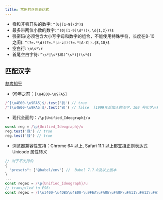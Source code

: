 ```yaml
---
title: 常用的正则表达式
---
```


- 零和非零开头的数字: `^(0|[1-9]\d*)$`
- 最多带两位小数的数字: `^(0|[1-9]\d*)(\.\d{1,2})?$`
- 强密码(必须包含大小写字母和数字的组合，不能使用特殊字符，长度在8-10之间): `^(?=.*\d)(?=.*[a-z])(?=.*[A-Z]).{8,10}$`
- 空白行: `\n\s*\r`
- 首尾空白字符: `^\s*|\s*$或(^\s*)|(\s*$)`

## 匹配汉字

[参考知乎](https://zhuanlan.zhihu.com/p/33335629)

- 99年之前：`[\u4E00-\u9FA5]`

```javascript
/^[\u4E00-\u9FA5]$/.test('我') // true
/^[\u4E00-\u9FA5]$/.test('鿏') // false  [1999年后加入的汉字，109 号化学元素]
```

- 现代全面的：`/\p{Unified_Ideograph}/u`

```javascript
const reg = /\p{Unified_Ideograph}/u
reg.test('我') // true
reg.test('鿏') // true
```

- 浏览器兼容性支持：Chrome 64 以上, Safari 11.1 以上都[支持](https://link.zhihu.com/?target=https%3A//caniuse.com/%23feat%3Dmdn-javascript_builtins_regexp_property_escapes)正则表达式 Unicode 属性转义

```javascript
// 对于不支持的
{
  "presets": ["@babel/env"] //  Babel 7.7.0及以上版本
}
...
const regex = /\p{Unified_Ideograph}/u
// transpiled to ES6:
const regex = /[\u3400-\u4DB5\u4E00-\u9FEA\uFA0E\uFA0F\uFA11\uFA13\uFA14\uFA1F\uFA21\uFA23\uFA24\uFA27-\uFA29\u{20000}-\u{2A6D6}\u{2A700}-\u{2B734}\u{2B740}-\u{2B81D}\u{2B820}-\u{2CEA1}\u{2CEB0}-\u{2EBE0}]/u
```
